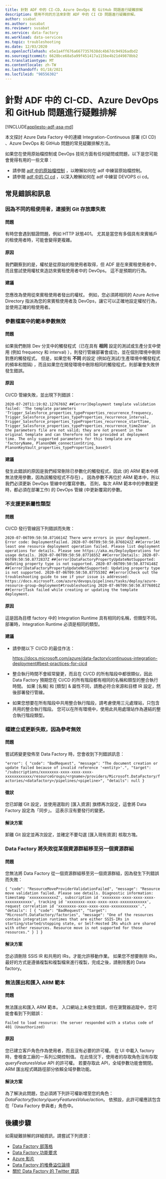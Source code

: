 ```yaml
---
title: 針對 ADF 中的 CI-CD、Azure DevOps 和 GitHub 問題進行疑難排解
description: 使用不同的方法來針對 ADF 中的 CI CD 問題進行疑難排解。
author: ssabat
ms.author: susabat
ms.reviewer: susabat
ms.service: data-factory
ms.workload: data-services
ms.topic: troubleshooting
ms.date: 12/03/2020
ms.openlocfilehash: e5e1a4ff676a6677357638dc4b67dc94926adbd2
ms.sourcegitcommit: 6628bce68a5a99f451417a115be4b21d49878bb2
ms.translationtype: MT
ms.contentlocale: zh-TW
ms.lasthandoff: 01/18/2021
ms.locfileid: "98556302"
---
```

# <a name="troubleshoot-ci-cd-azure-devops-and-github-issues-in-adf"></a>針對 ADF 中的 CI-CD、Azure DevOps 和 GitHub 問題進行疑難排解 

[!INCLUDE[appliesto-adf-asa-md](includes/appliesto-adf-asa-md.md)]

本文探討 Azure Data Factory 中的連續 Integration-Continuous 部署 (CI CD) 、Azure DevOps 和 GitHub 問題的常見疑難排解方法。

如果您在使用原始檔控制或 DevOps 技術方面有任何疑問或問題，以下是您可能會覺得有用的一些文章：

- 請參閱 [adf 中的原始檔控制](source-control.md) ，以瞭解如何在 adf 中練習原始檔控制。 
- 請參閱  [adf 中的 CI cd](continuous-integration-deployment.md) ，以深入瞭解如何在 adf 中練習 DEVOPS ci cd。
 
## <a name="common-errors-and-messages"></a>常見錯誤和訊息

### <a name="connect-to-git-repository-failed-due-to-different-tenant"></a>因為不同的租使用者，連接到 Git 存放庫失敗

#### <a name="issue"></a>問題
    
有時您會遇到驗證問題，例如 HTTP 狀態401。 尤其是當您有多個具有來賓帳戶的租使用者時，可能會變得更複雜。

#### <a name="cause"></a>原因

我們觀察到的是，權杖是從原始的租使用者取得，但 ADF 是在來賓租使用者中，而且嘗試使用權杖來造訪來賓租使用者中的 DevOps。 這不是預期的行為。

#### <a name="recommendation"></a>建議

您應改為使用從來賓租使用者發出的權杖。 例如，您必須將相同的 Azure Active Directory 指派為您的來賓租使用者及 DevOps，讓它可以正確地設定權杖行為，並使用正確的租使用者。

### <a name="template-parameters-in-the-parameters-file-are-not-valid"></a>參數檔案中的範本參數無效

#### <a name="issue"></a>問題

如果我們刪除 Dev 分支中的觸發程式（已在具有 **相同** 設定的測試或生產分支中使用 (例如 frequency 和 interval) ），則發行管線部署會成功，並在個別環境中刪除對應的觸發程式。 但是，如果您有 **不同** 的設定 (例如在測試/生產環境中觸發程式的頻率和間隔) ，而且如果您在開發環境中刪除相同的觸發程式，則部署會失敗併發生錯誤。

#### <a name="cause"></a>原因

CI/CD 管線失敗，並出現下列錯誤：

`
2020-07-20T11:19:02.1276769Z ##[error]Deployment template validation failed: 'The template parameters 'Trigger_Salesforce_properties_typeProperties_recurrence_frequency, Trigger_Salesforce_properties_typeProperties_recurrence_interval, Trigger_Salesforce_properties_typeProperties_recurrence_startTime, Trigger_Salesforce_properties_typeProperties_recurrence_timeZone' in the parameters file are not valid; they are not present in the original template and can therefore not be provided at deployment time. The only supported parameters for this template are 'factoryName, PlanonDWH_connectionString, PlanonKeyVault_properties_typeProperties_baseUrl
`

#### <a name="recommendation"></a>建議

發生此錯誤的原因是我們經常刪除已參數化的觸發程式，因此 (的 ARM 範本中將無法使用參數，因為該觸發程式不存在) 。 因為參數不再位於 ARM 範本中，所以我們必須更新 DevOps 管線中的覆寫參數。 否則，每次 ARM 範本中的參數變更時，都必須在部署工作) 的 DevOps 管線 (中更新覆寫的參數。

### <a name="updating-property-type-is-not-supported"></a>不支援更新屬性類型

#### <a name="issue"></a>問題

CI/CD 發行管線因下列錯誤而失敗：

`
2020-07-06T09:50:50.8716614Z There were errors in your deployment. Error code: DeploymentFailed.
2020-07-06T09:50:50.8760242Z ##[error]At least one resource deployment operation failed. Please list deployment operations for details. Please see https://aka.ms/DeployOperations for usage details.
2020-07-06T09:50:50.8771655Z ##[error]Details:
2020-07-06T09:50:50.8772837Z ##[error]DataFactoryPropertyUpdateNotSupported: Updating property type is not supported.
2020-07-06T09:50:50.8774148Z ##[error]DataFactoryPropertyUpdateNotSupported: Updating property type is not supported.
2020-07-06T09:50:50.8775530Z ##[error]Check out the troubleshooting guide to see if your issue is addressed: https://docs.microsoft.com/azure/devops/pipelines/tasks/deploy/azure-resource-group-deployment#troubleshooting
2020-07-06T09:50:50.8776801Z ##[error]Task failed while creating or updating the template deployment.
`

#### <a name="cause"></a>原因

這是因為目標 factory 中的 Integration Runtime 具有相同的名稱，但類型不同。 部署時，Integration Runtime 必須是相同的類型。

#### <a name="recommendation"></a>建議

- 請參閱以下 CI/CD 的最佳作法：

    https://docs.microsoft.com/azure/data-factory/continuous-integration-deployment#best-practices-for-cicd 
- 整合執行時間不會經常變更，而且在 CI/CD 的所有階段中都很類似，因此 Data Factory 預期您在 CI/CD 的所有階段都有相同的名稱和類型的整合執行時間。 如果 [名稱] 和 [類型] & 屬性不同，請務必符合來源和目標 IR 設定，然後部署發行管線。
- 如果您想要在所有階段中共用整合執行階段，請考慮使用三元處理站，只包含共用的整合執行階段。 您可以在所有環境中，使用此共用處理站作為連結的整合執行階段類型。

### <a name="document-creation-or-update-failed-because-of-invalid-reference"></a>檔建立或更新失敗，因為參考無效

#### <a name="issue"></a>問題

嘗試將變更發佈至 Data Factory 時，您會收到下列錯誤訊息：

`
"error": {
        "code": "BadRequest",
        "message": "The document creation or update failed because of invalid reference '<entity>'.",
        "target": "/subscriptions/xxxxxxxx-xxxx-xxxx-xxxx-xxxxxxxxxxxx/resourceGroups/<rgname>/providers/Microsoft.DataFactory/factories/<datafactory>/pipelines/<pipeline>",
        "details": null
    }
`

#### <a name="symptom"></a>徵狀

您已卸離 Git 設定，並使用選取的 [匯入資源] 旗標再次設定，這會將 Data Factory 設定為「同步」。 這表示沒有要發行的變更。

#### <a name="resolution"></a>解決方案

卸離 Git 設定並再次設定，並確定不要勾選 [匯入現有資源] 核取方塊。

### <a name="data-factory-move-failing-from-one-resource-group-to-another"></a>Data Factory 將失敗從某個資源群組移至另一個資源群組

#### <a name="issue"></a>問題

您無法將 Data Factory 從一個資源群組移至另一個資源群組，因為發生下列錯誤而失敗：

`
{
    "code": "ResourceMoveProviderValidationFailed",
    "message": "Resource move validation failed. Please see details. Diagnostic information: timestamp 'xxxxxxxxxxxxZ', subscription id 'xxxxxxxx-xxxx-xxxx-xxxx-xxxxxxxxxxxx', tracking id 'xxxxxxxx-xxxx-xxxx-xxxx-xxxxxxxxxxxx', request correlation id 'xxxxxxxx-xxxx-xxxx-xxxx-xxxxxxxxxxxx'.",
    "details": [
        {
            "code": "BadRequest",
            "target": "Microsoft.DataFactory/factories",
            "message": "One of the resources contain integration runtimes that are either SSIS-IRs in starting/started/stopping state, or Self-Hosted IRs which are shared with other resources. Resource move is not supported for those resources."
        }
    ]
}
`

#### <a name="resolution"></a>解決方案

您必須刪除 SSIS IR 和共用的 IRs，才能允許移動作業。 如果您不想要刪除 IRs，最好的方式是遵循複製和複製檔來進行複製，完成之後，請刪除舊的 Data factory。

###  <a name="unable-to-export-and-import-arm-template"></a>無法匯出和匯入 ARM 範本

#### <a name="issue"></a>問題

無法匯出和匯入 ARM 範本。 入口網站上未發生錯誤，但在瀏覽器追蹤中，您可能會看到下列錯誤：

`Failed to load resource: the server responded with a status code of 401 (Unauthorized)`

#### <a name="cause"></a>原因

您已建立客戶角色作為使用者，而且沒有必要的許可權。 在 UI 中載入 factory 時，會檢查工廠的一系列公開控制值。 在此情況下，使用者的存取角色沒有存取 *queryFeaturesValue* API 的許可權。 若要存取此 API，全域參數功能會關閉。 ARM 匯出程式碼路徑部分依賴全域參數功能。

#### <a name="resolution"></a>解決方案

為了解決此問題，您必須將下列許可權新增至您的角色： *DataFactory/factory/queryFeaturesValue/action*。 依預設，此許可權應該包含在「Data Factory 參與者」角色中。

## <a name="next-steps"></a>後續步驟

如需疑難排解的詳細資訊，請嘗試下列資源：

*  [Data Factory 部落格](https://azure.microsoft.com/blog/tag/azure-data-factory/)
*  [Data Factory 功能要求](https://feedback.azure.com/forums/270578-data-factory)
*  [Azure 影片](https://azure.microsoft.com/resources/videos/index/?sort=newest&services=data-factory)
*  [Data Factory 的堆疊溢位論壇](https://stackoverflow.com/questions/tagged/azure-data-factory)
*  [關於 Data Factory 的 Twitter 資訊](https://twitter.com/hashtag/DataFactory)
